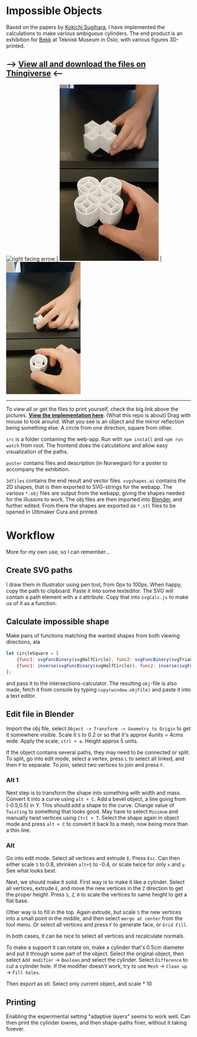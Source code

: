 # Impossible Objects

Based on the papers by [Kokichi Sugihara](http://www.isc.meiji.ac.jp/~kokichis/Welcomee.html), I have implemented
the calculations to make various ambiguous cylinders. The end product is an exhibition for [Bekk](https://www.bekk.no/)
at Teknisk Museum in Oslo, with various figures 3D-printed.

## --> [View all and download the files on Thingiverse](https://www.thingiverse.com/Matsemann/collections/matsemanns-ambiguous-cylinders) <--

![right facing arrow](3dfiles/arrow/arrow_animation.gif) | ![squares](3dfiles/circlesquare/circle_innersquare.gif) | ![diamondcircle](3dfiles/doublecircle_diamond/diamond_circles.gif)


----

To view all or get the files to print yourself, check the big link above the pictures. 
[**View the implementation here**](https://matsemann.github.io/impossible-objects/). (What this repo is about) Drag with mouse to look around.
What you see is an object and the mirror reflection being something else. A circle from one direction, square from other.

`src` is a folder containing the web-app. Run with `npm install` and `npm run watch` from root.
The frontend does the calculations and allow easy visualization of the paths.

`poster` contains files and description (in Norwegian) for a poster to accompany the exhibition.

`3dfiles` contains the end result and vector files. `svgshapes.ai` contains the 2D shapes, that is then exported to SVG-strings for the webapp.
The various `*.obj` files are output from the webapp, giving the shapes needed for the illusions to work.
The obj files are then imported into [Blender](https://www.blender.org/), and further edited. From there the shapes are exported as
`*.stl` files to be opened in Ultimaker Cura and printed.

# Workflow

More for my own use, so I can remember...

## Create SVG paths

I draw them in Illustrator using pen tool, from 0px to 100px. When happy, copy the path to clipboard.
Paste it into some texteditor. The SVG will contain a path element with a `d` attribute. Copy that into `svgCalc.js` to make us
of it as a function.

## Calculate impossible shape

Make pairs of functions matching the wanted shapes from both viewing directions, ala
```javascript
let circleSquare = [
    {func1: svgFuncBinary(svgHalfCircle), func2: svgFuncBinary(svgTriangle)},
    {func1: inverse(svgFuncBinary(svgHalfCircle)), func2: inverse(svgFuncBinary(svgTriangle))},
];
```
and pass it to the intersections-calculator. The resulting `obj`-file
is also made, fetch it from console by typing `copy(window.objFile)` and paste it into a text editor.

## Edit file in Blender

Import the obj file, select `Object -> Transform -> Geometry to Origin` to get it somewhere visible.
Scale it `S` to 0.2 or so that it's approx 4units = 4cms wide. Apply the scale, `ctrl + a`. Height approx 5 units.

If the object contains several paths, they may need to be connected or split.
To split, go into edit mode, select a vertex, press `L` to select all linked, and then `P` to separate.
To join, select two vertices to join and press `F`.


### Alt 1
Next step is to transform the shape into something with width and mass. Convert it into a curve using `alt + C`.
Add a bevel object, a line going from (-0.5,0.5) in Y. This should add a shape to the curve. Change value of `Twisting` to
something that looks good. May have to select `Minimum` and manually twist vertices using `Ctrl + T`.
Select the shape again in object mode and press `alt + C` to convert it back to a mesh, now being more than a thin line.

### Alt
Go into edit mode. Select all vertices and extrude `E`. Press `Esc`. Can then either scale `S` to 0.8, shrinken `alt+S` to -0.4, or
scale twice for only `x` and `y`. See what looks best.

Next, we should make it solid. First way is to make it like a cylinder. Select all vertices, extrude `E`, and move the new
vertices in the `Z` direction to get the proper height. Press `S`, `Z`, `0` to scale the vertices to same height to get a flat base.

Other way is to fill in the top. Again extrude, but scale `S` the new vertices into a small point in the middle, and then
select `merge at center` from the tool menu. Or select all vertices and press `F` to generate face, or `Grid Fill`.

In both cases, it can be nice to select all vertices and recalculate normals.


To make a support it can rotate on, make a cylinder that's 0.5cm diameter and put it through some part of the object. 
Select the original object, then select `Add modifier` -> `Boolean` and select the cylinder. Select `Difference` to cut
a cylinder hole. If the modifier doesn't work, try to use `Mesh` -> `Clean up` -> `Fill holes`.

Then export as stl. Select only current object, and scale * 10

## Printing

Enabling the experimental setting "adaptive layers" seems to work well.
Can then print the cylinder lowres, and then shape-paths finer, without it taking forever.
